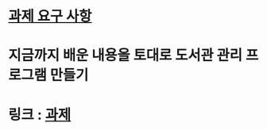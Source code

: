 # [과제 요구 사항](https://teamsparta.notion.site/4-C-Summary-1682dc3ef514804dadc6e09ae103608f)
# 지금까지 배운 내용을 토대로 도서관 관리 프로그램 만들기
# 링크 : [과제](https://1drv.ms/u/c/9360c5bd5d7fe113/EUULRwkI7sdHlpKE37hVLGoBIVALMhgqOSjkATdXJstqtg?e=DxjJRb)
